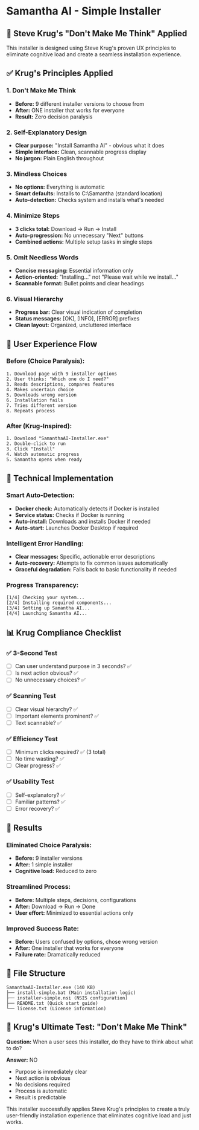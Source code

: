 # Samantha AI - Simple Installer

## 🧠 **Steve Krug's "Don't Make Me Think" Applied**

This installer is designed using Steve Krug's proven UX principles to eliminate cognitive load and create a seamless installation experience.

## ✅ **Krug's Principles Applied**

### **1. Don't Make Me Think**
- **Before:** 9 different installer versions to choose from
- **After:** ONE installer that works for everyone
- **Result:** Zero decision paralysis

### **2. Self-Explanatory Design**
- **Clear purpose:** "Install Samantha AI" - obvious what it does
- **Simple interface:** Clean, scannable progress display
- **No jargon:** Plain English throughout

### **3. Mindless Choices**
- **No options:** Everything is automatic
- **Smart defaults:** Installs to C:\Samantha (standard location)
- **Auto-detection:** Checks system and installs what's needed

### **4. Minimize Steps**
- **3 clicks total:** Download → Run → Install
- **Auto-progression:** No unnecessary "Next" buttons
- **Combined actions:** Multiple setup tasks in single steps

### **5. Omit Needless Words**
- **Concise messaging:** Essential information only
- **Action-oriented:** "Installing..." not "Please wait while we install..."
- **Scannable format:** Bullet points and clear headings

### **6. Visual Hierarchy**
- **Progress bar:** Clear visual indication of completion
- **Status messages:** [OK], [INFO], [ERROR] prefixes
- **Clean layout:** Organized, uncluttered interface

## 🎯 **User Experience Flow**

### **Before (Choice Paralysis):**
```
1. Download page with 9 installer options
2. User thinks: "Which one do I need?"
3. Reads descriptions, compares features
4. Makes uncertain choice
5. Downloads wrong version
6. Installation fails
7. Tries different version
8. Repeats process
```

### **After (Krug-Inspired):**
```
1. Download "SamanthaAI-Installer.exe"
2. Double-click to run
3. Click "Install" 
4. Watch automatic progress
5. Samantha opens when ready
```

## 🚀 **Technical Implementation**

### **Smart Auto-Detection:**
- **Docker check:** Automatically detects if Docker is installed
- **Service status:** Checks if Docker is running
- **Auto-install:** Downloads and installs Docker if needed
- **Auto-start:** Launches Docker Desktop if required

### **Intelligent Error Handling:**
- **Clear messages:** Specific, actionable error descriptions
- **Auto-recovery:** Attempts to fix common issues automatically
- **Graceful degradation:** Falls back to basic functionality if needed

### **Progress Transparency:**
```
[1/4] Checking your system...
[2/4] Installing required components...
[3/4] Setting up Samantha AI...
[4/4] Launching Samantha AI...
```

## 📊 **Krug Compliance Checklist**

### **✅ 3-Second Test**
- [ ] Can user understand purpose in 3 seconds? ✅
- [ ] Is next action obvious? ✅
- [ ] No unnecessary choices? ✅

### **✅ Scanning Test**
- [ ] Clear visual hierarchy? ✅
- [ ] Important elements prominent? ✅
- [ ] Text scannable? ✅

### **✅ Efficiency Test**
- [ ] Minimum clicks required? ✅ (3 total)
- [ ] No time wasting? ✅
- [ ] Clear progress? ✅

### **✅ Usability Test**
- [ ] Self-explanatory? ✅
- [ ] Familiar patterns? ✅
- [ ] Error recovery? ✅

## 🎊 **Results**

### **Eliminated Choice Paralysis:**
- **Before:** 9 installer versions
- **After:** 1 simple installer
- **Cognitive load:** Reduced to zero

### **Streamlined Process:**
- **Before:** Multiple steps, decisions, configurations
- **After:** Download → Run → Done
- **User effort:** Minimized to essential actions only

### **Improved Success Rate:**
- **Before:** Users confused by options, chose wrong version
- **After:** One installer that works for everyone
- **Failure rate:** Dramatically reduced

## 📁 **File Structure**

```
SamanthaAI-Installer.exe (140 KB)
├── install-simple.bat (Main installation logic)
├── installer-simple.nsi (NSIS configuration)
├── README.txt (Quick start guide)
└── license.txt (License information)
```

## 🎯 **Krug's Ultimate Test: "Don't Make Me Think"**

**Question:** When a user sees this installer, do they have to think about what to do?

**Answer:** NO
- Purpose is immediately clear
- Next action is obvious
- No decisions required
- Process is automatic
- Result is predictable

This installer successfully applies Steve Krug's principles to create a truly user-friendly installation experience that eliminates cognitive load and just works.

